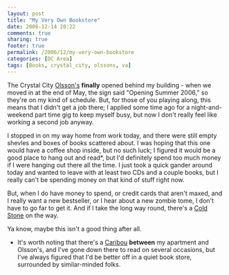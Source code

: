 ```yaml
---
layout: post
title: "My Very Own Bookstore"
date: 2006-12-14 20:22
comments: true
sharing: true
footer: true
permalink: /2006/12/my-very-own-bookstore
categories: [DC Area]
tags: [Books, crystal_city, olssons, va]
---
```

The Crystal City <a href="http://www.olssons.com/">Olsson's</a> <b>finally</b> opened behind my building - when we moved in at the end of May, the sign said "Opening Summer 2006," so they're on my kind of schedule.  But, for those of you playing along, this means that I didn't get a job there; I applied some time ago for a night-and-weekend part time gig to keep myself busy, but now I don't really feel like working a second job anyway.

I stopped in on my way home from work today, and there were still empty shevles and boxes of books scattered about.  I was hoping that this one would have a coffee shop inside, but no such luck; I figured it would be a good place to hang out and read*, but I'd definitely spend too much money if I were hanging out there all the time.  I just took a quick gander around today and wanted to leave with at least two CDs and a couple books, but I really can't be spending money on that kind of stuff right now.

But, when I do have money to spend, or credit cards that aren't maxed, and I really want a new bestseller, or I hear about a new zombie tome, I don't have to go far to get it.  And if I take the long way round, there's a <a href="http://www.coldstonecreamery.com/">Cold Stone</a> on the way.

Ya know, maybe this isn't a good thing after all.


* It's worth noting that there's a <a href="http://www.cariboucoffee.com/">Caribou</a> <b>between</b> my apartment and Olsson's, and I've gone down there to read on several occasions, but I've always figured that I'd be better off in a quiet book store, surrounded by similar-minded folks.
